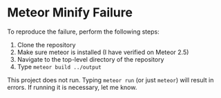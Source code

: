 # Meteor Minify Failure

To reproduce the failure, perform the following steps:

1. Clone the repository
2. Make sure meteor is installed (I have verified on Meteor 2.5)
3. Navigate to the top-level directory of the repository
4. Type `meteor build ../output`

This project does not run.  Typing `meteor run` (or just `meteor`) will result
in errors.  If running it is necessary, let me know.
